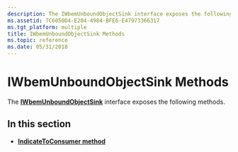 ```yaml
---
description: The IWbemUnboundObjectSink interface exposes the following methods.
ms.assetid: 7C6050D4-E204-4984-BFE6-E47973366317
ms.tgt_platform: multiple
title: IWbemUnboundObjectSink Methods
ms.topic: reference
ms.date: 05/31/2018
---
```


# IWbemUnboundObjectSink Methods

The [**IWbemUnboundObjectSink**](/windows/desktop/api/Wbemprov/nn-wbemprov-iwbemunboundobjectsink) interface exposes the following methods.

## In this section

-   [**IndicateToConsumer method**](/windows/desktop/api/Wbemprov/nf-wbemprov-iwbemunboundobjectsink-indicatetoconsumer)

 

 



